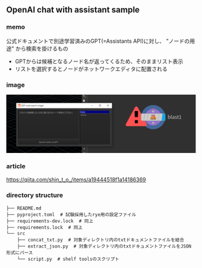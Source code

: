 ## OpenAI chat with assistant sample


### memo
公式ドキュメントで別途学習済みのGPT(=Assistants API)に対し、 "ノードの用途" から検索を掛けるもの

- GPTからは候補となるノード名が返ってくるため、そのままリスト表示
- リストを選択するとノードがネットワークエディタに配置される


### image
![](../../image/202312152328.png)

### article
https://qiita.com/shin_t_o_/items/a19444518f1a14186369


### directory structure

```
├── README.md
├── pyproject.toml  # 試験採用したrye用の設定ファイル
├── requirements-dev.lock  # 同上
├── requirements.lock  # 同上
└── src
    ├── concat_txt.py  # 対象ディレクトリ内のtxtドキュメントファイルを結合
    ├── extract_json.py  # 対象ディレクトリ内のtxtドキュメントファイルをJSON形式にパース
    └── script.py  # shelf toolsのスクリプト
```